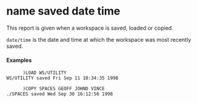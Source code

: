 




<h1 class="heading"><span class="name">name saved date time</span></h1>

This report is given when a workspace is saved, loaded or copied.


`date/time` is the date and time at which the workspace was most recently saved.

#### Examples
```apl
      )LOAD WS/UTILITY
WS/UTILITY saved Fri Sep 11 10:34:35 1998
 
      )COPY SPACES GEOFF JOHND VINCE
./SPACES saved Wed Sep 30 16:12:56 1998
```




